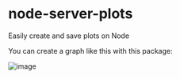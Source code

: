 # node-server-plots
Easily create and save plots on Node

You can create a graph like this with this package:

![image](https://github.com/user-attachments/assets/b2e84b85-5fef-472a-8e2e-783f00536d0f)

